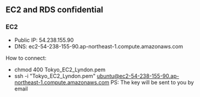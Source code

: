 ## EC2 and RDS confidential
### EC2
* Public IP: 54.238.155.90
* DNS: ec2-54-238-155-90.ap-northeast-1.compute.amazonaws.com

How to connect: 
* chmod 400 Tokyo_EC2_Lyndon.pem
* ssh -i "Tokyo_EC2_Lyndon.pem" ubuntu@ec2-54-238-155-90.ap-northeast-1.compute.amazonaws.com
PS: The key will be sent to you by email
